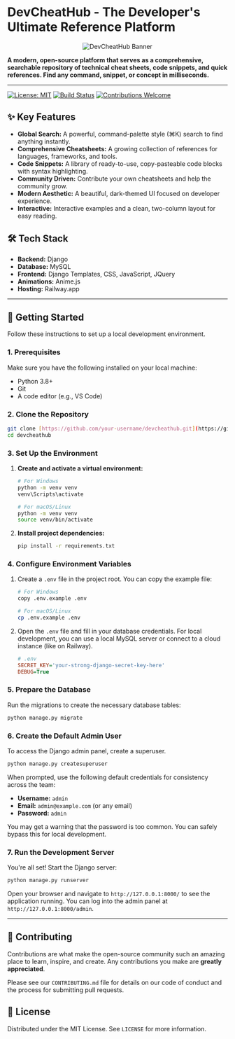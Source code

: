 # DevCheatHub - The Developer's Ultimate Reference Platform

<div align="center">
<img src="https://placehold.co/600x300/0a0e1a/00ff88?text=DevCheatHub&font=source-sans-pro" alt="DevCheatHub Banner">
</div>

**A modern, open-source platform that serves as a comprehensive, searchable repository of technical cheat sheets, code snippets, and quick references. Find any command, snippet, or concept in milliseconds.**

---

[![License: MIT](https://img.shields.io/badge/License-MIT-yellow.svg)](https://opensource.org/licenses/MIT)
[![Build Status](https://img.shields.io/badge/build-passing-brightgreen)](https://github.com/your-username/devcheathub)
[![Contributions Welcome](https://img.shields.io/badge/contributions-welcome-brightgreen.svg?style=flat)](https://github.com/your-username/devcheathub/pulls)

## ✨ Key Features

* **Global Search:** A powerful, command-palette style (⌘K) search to find anything instantly.
* **Comprehensive Cheatsheets:** A growing collection of references for languages, frameworks, and tools.
* **Code Snippets:** A library of ready-to-use, copy-pasteable code blocks with syntax highlighting.
* **Community Driven:** Contribute your own cheatsheets and help the community grow.
* **Modern Aesthetic:** A beautiful, dark-themed UI focused on developer experience.
* **Interactive:** Interactive examples and a clean, two-column layout for easy reading.

## 🛠️ Tech Stack

* **Backend:** Django
* **Database:** MySQL
* **Frontend:** Django Templates, CSS, JavaScript, JQuery
* **Animations:** Anime.js
* **Hosting:** Railway.app

---

## 🚀 Getting Started

Follow these instructions to set up a local development environment.

### 1. Prerequisites

Make sure you have the following installed on your local machine:
* Python 3.8+
* Git
* A code editor (e.g., VS Code)

### 2. Clone the Repository

```bash
git clone [https://github.com/your-username/devcheathub.git](https://github.com/your-username/devcheathub.git)
cd devcheathub
```

### 3. Set Up the Environment

1.  **Create and activate a virtual environment:**
    ```bash
    # For Windows
    python -m venv venv
    venv\Scripts\activate

    # For macOS/Linux
    python -m venv venv
    source venv/bin/activate
    ```
2.  **Install project dependencies:**
    ```bash
    pip install -r requirements.txt
    ```

### 4. Configure Environment Variables

1.  Create a `.env` file in the project root. You can copy the example file:
    ```bash
    # For Windows
    copy .env.example .env

    # For macOS/Linux
    cp .env.example .env
    ```
2.  Open the `.env` file and fill in your database credentials. For local development, you can use a local MySQL server or connect to a cloud instance (like on Railway).
    ```ini
    # .env
    SECRET_KEY='your-strong-django-secret-key-here'
    DEBUG=True

    ```

### 5. Prepare the Database

Run the migrations to create the necessary database tables:
```bash
python manage.py migrate
```

### 6. Create the Default Admin User

To access the Django admin panel, create a superuser.
```bash
python manage.py createsuperuser
```
When prompted, use the following default credentials for consistency across the team:
* **Username:** `admin`
* **Email:** `admin@example.com` (or any email)
* **Password:** `admin`

You may get a warning that the password is too common. You can safely bypass this for local development.

### 7. Run the Development Server

You're all set! Start the Django server:
```bash
python manage.py runserver
```
Open your browser and navigate to `http://127.0.0.1:8000/` to see the application running. You can log into the admin panel at `http://127.0.0.1:8000/admin`.

---

## 🤝 Contributing

Contributions are what make the open-source community such an amazing place to learn, inspire, and create. Any contributions you make are **greatly appreciated**.

Please see our `CONTRIBUTING.md` file for details on our code of conduct and the process for submitting pull requests.

## 📜 License

Distributed under the MIT License. See `LICENSE` for more information.